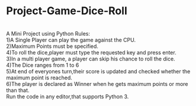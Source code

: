 # Project-Game-Dice-Roll
<br>A Mini Project using Python
Rules:
<br>  1)A Single Player can play the game against the CPU.
<br>  2)Maximum Points must be specified.
<br>  4)To roll the dice,player must type the requested key and press enter.
<br>  3)In a multi player game, a player can skip his chance to roll the dice.
<br>  4)The Dice ranges from 1 to 6
<br>  5)At end of everyones turn,their score is updated and checked whether the maximum point is reached.
<br>  6)The player is declared as Winner when he gets maximum points or more than that.
<br>Run the code in any editor,that supports Python 3.

